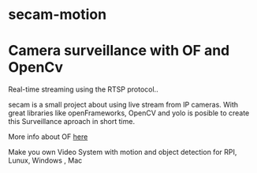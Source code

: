 # secam-motion


# Camera surveillance with OF and OpenCv

Real-time streaming using the RTSP protocol..

secam is a small project about using live stream from IP cameras.
With great libraries like openFrameworks, OpenCV and yolo is posible to create this Surveillance aproach in short time.

More info about OF [here](https://openframeworks.cc/)


Make you own Video System with motion and object detection for
RPI, Lunux, Windows , Mac



